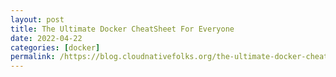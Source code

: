 ```yaml
---
layout: post
title: The Ultimate Docker CheatSheet For Everyone
date: 2022-04-22
categories: [docker]
permalink: /https://blog.cloudnativefolks.org/the-ultimate-docker-cheatsheet-for-everyone/ 
---
```




